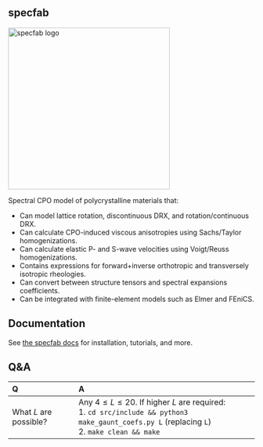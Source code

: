 ## specfab

<img src="https://raw.githubusercontent.com/nicholasmr/specfab/main/images/logo-square.jpg" alt="specfab logo" width="330px"> 

Spectral CPO model of polycrystalline materials that:

- Can model lattice rotation, discontinuous DRX, and rotation/continuous DRX.
- Can calculate CPO-induced viscous anisotropies using Sachs/Taylor homogenizations.
- Can calculate elastic P- and S-wave velocities using Voigt/Reuss homogenizations.
- Contains expressions for forward+inverse orthotropic and transversely isotropic rheologies.
- Can convert between structure tensors and spectral expansions coefficients.
- Can be integrated with finite-element models such as Elmer and FEniCS.

## Documentation

See [the specfab docs](https://nicholasmr.github.io/specfab) for installation, tutorials, and more.

## Q&A

| **Q** | **A** |
| :--- | :--- |
| What $L$ are possible? | Any $4\leq L\leq 20$. If higher $L$ are required: <br>1. `cd src/include && python3 make_gaunt_coefs.py L` (replacing `L`) <br>2. `make clean && make` |
